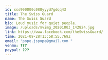 ```yaml
---
id: sss900000c088yyyd7gdqq43
title: The Swiss Guard
name: The Swiss Guard
bio: Loud music for quiet people.
image: /uploads/mvimg_20201003_142824.jpg
link: https://www.facebook.com/theSwissGuard/
time: 2021-09-28T13:58:55.769Z
email: "pope.jspope@gmail.com "
venmo: ???
paypal: ???
---
```

